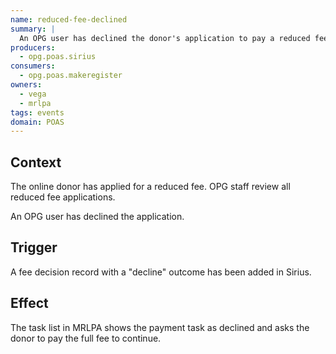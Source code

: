 ```yaml
---
name: reduced-fee-declined
summary: |
  An OPG user has declined the donor's application to pay a reduced fee
producers:
  - opg.poas.sirius
consumers:
  - opg.poas.makeregister
owners:
  - vega
  - mrlpa
tags: events
domain: POAS
---
```


## Context

The online donor has applied for a reduced fee. OPG staff review all reduced fee applications.

An OPG user has declined the application.

## Trigger

A fee decision record with a "decline" outcome has been added in Sirius.

## Effect

The task list in MRLPA shows the payment task as declined and asks the donor to pay the full fee to continue.

